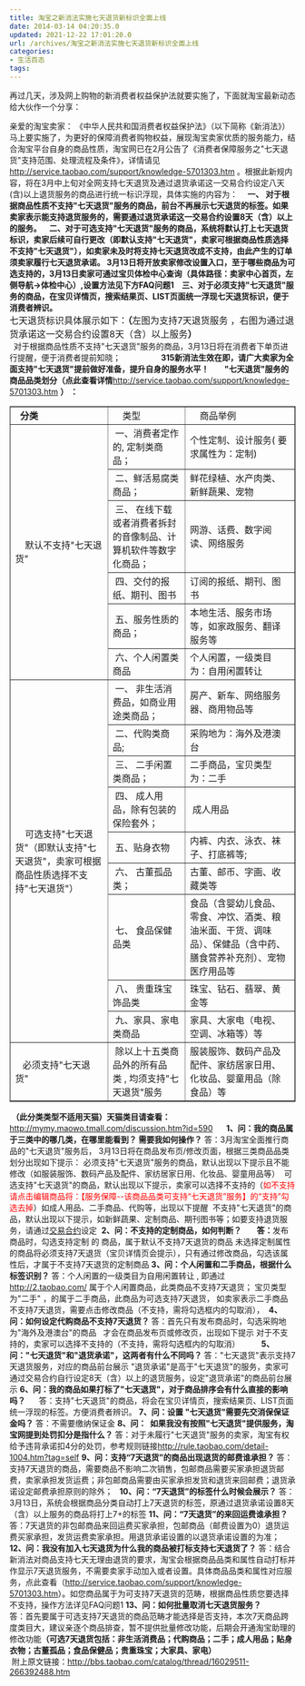 ```yaml
---
title: 淘宝之新消法实施七天退货新标识全面上线
date: 2014-03-14 04:20:35.0
updated: 2021-12-22 17:01:20.0
url: /archives/淘宝之新消法实施七天退货新标识全面上线
categories: 
- 生活百态
tags: 
---
```


再过几天，涉及网上购物的新消费者权益保护法就要实施了，下面就淘宝最新动态给大伙作一个分享：
<div>
亲爱的淘宝卖家：
《中华人民共和国消费者权益保护法》（以下简称《新消法》）马上要实施了，为更好的保障消费者购物权益，展现淘宝卖家优质的服务能力，结合淘宝平台自身的商品性质，淘宝网已在2月公告了《消费者保障服务之"七天退货"支持范围、处理流程及条件》，详情请见<a href="http://service.taobao.com/support/knowledge-5701303.htm">http://service.taobao.com/support/knowledge-5701303.htm</a> 。根据此新规内容，将在3月中上旬对全网支持七天退货及通过退货承诺这一交易合约设定八天(含)以上退货服务的商品进行统一标识浮现，具体实施的内容为：
<b>    </b><a><b>一、</b></a> <b>对于根据商品性质</b><b>不支持"七天退货"</b><b>服务的商品，前台不再展示七天退货的标签。如果卖家表示能支持退货服务的，需要通过退货承诺这一交易合约设置8天（含）以上的服务。</b>
<b>   二、对于</b><b>可选支持"七天退货"</b><b>服务的商品，系统将默认打上七天退货标识，卖家后续可自行更改（即默认支持"七天退货"，卖家可根据商品性质选择不支持"七天退货"），如卖家未及时将支持七天退货改成不支持，由此产生的订单须卖家履行七天退货承诺。 3月13日将开放卖家修改设置入口，至于哪些商品为可选支持的，3月13日卖家可通过宝贝体检中心查询（具体路径：卖家中心首页，左侧导航-&gt;体检中心）,设置方法见下方FAQ问题1</b>
<b>   三、对于</b><b>必须支持"七天退货"</b><b>服务的商品，在宝贝详情页，搜索结果页、LIST页面统一浮现七天退货标识，便于消费者辨识。</b>
<div><span style="font-size: 16px;">七天退货标识具体展示如下：</span><b style="font-size: 16px;">（</b><span style="font-size: 16px;">左图为支持7天退货服务</span><img style="font-size: 16px;" alt="" src="http://img02.taobaocdn.com/imgextra/i2/17044034674729434/T2EqYFXDJXXXXXXXXX_!!819907044-2-martrix_bbs.png" /><span style="font-size: 16px;"> ，右图为通过退货承诺这一交易合约设置8天（含）以上服务<img alt="" src="http://img03.taobaocdn.com/imgextra/i3/17044034970768559/T2jqXwXCBbXXXXXXXX_!!819907044-2-martrix_bbs.png" /></span><b style="font-size: 16px;">）</b></div>
<img alt="" src="http://img02.taobaocdn.com/imgextra/i2/17044034443572535/T2DzvEXsFaXXXXXXXX_!!819907044-0-martrix_bbs.jpg" />
<b> </b>对于根据商品性质不支持"七天退货"服务的商品，3月13日将在消费者下单页进行提醒，便于消费者提前知晓；
<b> </b><b>      <img alt="" src="http://img02.taobaocdn.com/imgextra/i2/17044034449726393/T2UALFXxdXXXXXXXXX_!!819907044-0-martrix_bbs.jpg" /></b>
<b>            315</b><b>新消法生效在即，请广大卖家为全面支持"七天退货"提前做好准备，提升自身的服务水平！</b>
<b> </b><b> </b><b> </b><b>   </b><b> </b><b>"七天退货"服务的商品品类划分（点此查看详情</b><a href="http://service.taobao.com/support/knowledge-5701303.htm">http://service.taobao.com/support/knowledge-5701303.htm</a> <b>） ：</b>
<table border="1" cellspacing="0" cellpadding="0">
<tbody>
<tr>
<td><b> </b><b> </b><b>分类</b></td>
<td>    类型</td>
<td>    商品举例</td>
</tr>
<tr>
<td rowspan="6">    默认不支持"七天退货"</td>
<td> 一、消费者定作的, 定制类商品；</td>
<td>个性定制、设计服务( 要求属性为：定制)</td>
</tr>
<tr>
<td> 二、鲜活易腐类商品；</td>
<td>鲜花绿植、水产肉类、新鲜蔬果、宠物</td>
</tr>
<tr>
<td> 三、 在线下载或者消费者拆封的音像制品、计算机软件等数字化商品；</td>
<td>网游、话费、数字阅读、网络服务</td>
</tr>
<tr>
<td> 四、交付的报纸、期刊、图书</td>
<td>订阅的报纸、期刊、图书</td>
</tr>
<tr>
<td> 五、服务性质的商品；</td>
<td>本地生活、服务市场等，如家政服务、翻译服务等</td>
</tr>
<tr>
<td> 六、个人闲置类商品</td>
<td>个人闲置，一级类目为：自用闲置转让</td>
</tr>
<tr>
<td rowspan="9">    可选支持"七天退货"（即默认支持"七天退货"，卖家可根据商品性质选择不支持"七天退货"）</td>
<td> 一、 非生活消费品，如商业用途类商品；</td>
<td>房产、新车、网络服务器、商用物品等</td>
</tr>
<tr>
<td> 二、代购类商品;</td>
<td>采购地为：海外及港澳台</td>
</tr>
<tr>
<td> 三、 二手闲置类商品；</td>
<td>二手商品，宝贝类型为：二手</td>
</tr>
<tr>
<td> 四、 成人用品，除有包装的保险套外；</td>
<td> 成人用品</td>
</tr>
<tr>
<td> 五、贴身衣物</td>
<td>内裤、内衣、泳衣、袜子、打底裤等;</td>
</tr>
<tr>
<td> 六、 古董孤品类；</td>
<td>古董、邮币、字画、收藏类等</td>
</tr>
<tr>
<td> 七、 食品保健品类</td>
<td>食品（含婴幼儿食品、零食、冲饮、酒类、粮油米面、干货、调味品）、保健品（含中药、膳食营养补充剂）、宠物医疗用品等</td>
</tr>
<tr>
<td> 八、 贵重珠宝饰品类</td>
<td>珠宝、钻石、翡翠、黄金等</td>
</tr>
<tr>
<td> 九、家具、家电类商品</td>
<td>家具、大家电（电视、空调、冰箱等）等</td>
</tr>
<tr>
<td>   必须支持"七天退货"</td>
<td> 除以上十五类商品外的所有品类 , 均须支持"七天退货"服务</td>
<td>服装服饰、数码产品及配件、家纺居家日用、化妆品、婴童用品（除食品）等</td>
</tr>
</tbody>
</table>
<b> （此分类类型不适用天猫）天猫类目请查看：</b><a title="安全链接" href="http://mymy.maowo.tmall.com/discussion.htm?id=590" target="_blank">http://mymy.maowo.tmall.com/discussion.htm?id=590</a>
&nbsp;
<img alt="" src="http://img01.taobaocdn.com/tps/i1/T1zI4NXrVeXXaPcvkR-765-76.png" />
&nbsp;
<b>1</b><b>、问：我的商品属于三类中的哪几类，在哪里能看到？ 需要我如何操作？</b>
答：3月淘宝全面推行商品的"七天退货"服务后， 3月13日将在商品发布页/修改页面，根据三类商品品类划分出现如下提示：
必须支持"七天退货"服务的商品，默认出现以下提示且不能修改（如服装服饰、数码产品及配件、家纺居家日用、化妆品、婴童用品等）
<img alt="" src="http://img04.taobaocdn.com/imgextra/i4/17044034443580775/T23qvGXtlXXXXXXXXX_!!819907044-0-martrix_bbs.jpg" />
可选支持"七天退货"的商品，默认出现以下提示，卖家可以选择不支持的（<span style="color: #ff0000;">如不支持请点击编辑商品将：【服务保障</span><span style="color: #ff0000;">--</span><span style="color: #ff0000;">该商品品类可支持“七天退货”服务】的“支持”勾选去掉</span>）如成人用品、二手商品、代购等，出现以下提醒
<img alt="" src="http://img01.taobaocdn.com/imgextra/i1/17044034344345622/T2waDGXtdXXXXXXXXX_!!819907044-0-martrix_bbs.jpg" />
不支持"七天退货"的商品，默认出现以下提示，如新鲜蔬果、定制商品、期刊图书等；如要支持退货服务，请通过<span style="text-decoration: underline;">交易合约</span>设定
<img alt="" src="http://img01.taobaocdn.com/imgextra/i1/17044034784015488/T2gwfFXzdXXXXXXXXX_!!819907044-0-martrix_bbs.jpg" />
<b>2</b><b>、问：不支持的定制商品，如何判断？  </b>
<b>     答：</b>发布商品时，勾选支持定制<img alt="" src="http://img03.taobaocdn.com/imgextra/i3/17044034443700746/T2RNLFXzXXXXXXXXXX_!!819907044-0-martrix_bbs.jpg" /> 的 商品，属于默认不支持7天退货的商品
未选择定制属性的商品将必须支持7天退货（宝贝详情页会提示<img alt="" src="http://img02.taobaocdn.com/imgextra/i2/17044034776486547/T297LFXvpXXXXXXXXX_!!819907044-0-martrix_bbs.jpg" />），只有通过修改商品，勾选该属性后，才属于不支持7天退货的定制商品
<b>3</b><b>、问：个人闲置和二手商品，根据什么标签识别？</b>
答：个人闲置的一级类目为自用闲置转让 , 即通过<a href="http://2.taobao.com/">http://2.taobao.com/</a> <img alt="" src="http://img04.taobaocdn.com/imgextra/i4/17044034443704853/T28u6GXqdXXXXXXXXX_!!819907044-0-martrix_bbs.jpg" />属于个人闲置商品，此类商品不支持7天退货；
宝贝类型为"二手"<img alt="" src="http://img03.taobaocdn.com/imgextra/i3/17044034776594552/T2DmnEXqNaXXXXXXXX_!!819907044-0-martrix_bbs.jpg" /> ，的属于二手商品，此商品为可选支持7天退货，
如卖家表示二手商品不支持7天退货，需要点击修改商品（不支持，需将勾选框内的勾取消），
<img alt="" src="http://img04.taobaocdn.com/imgextra/i4/17044034443580775/T23qvGXtlXXXXXXXXX_!!819907044-0-martrix_bbs.jpg" />
<b>4</b><b>、问：如何设定代购商品不支持7天退货？</b>
答：首先只有发布商品时，勾选采购地为"海外及港澳台"的商品   <img alt="" src="http://img03.taobaocdn.com/imgextra/i3/17044034784787138/T2tdTFXBdXXXXXXXXX_!!819907044-0-martrix_bbs.jpg" />才会在商品发布页或修改页，出现如下提示
对于不支持的，卖家可以选择不支持的（不支持，需将勾选框内的勾取消）
<b>         </b><img alt="" src="http://img04.taobaocdn.com/imgextra/i4/17044034443580775/T23qvGXtlXXXXXXXXX_!!819907044-0-martrix_bbs.jpg" />
<b>5</b><b>、问："七天退货"和"退货承诺"，这两者有什么不同吗？</b>
答："七天退货"表示支持7天退货服务，对应的商品前台展示<img alt="" src="http://img02.taobaocdn.com/imgextra/i2/17044034674729434/T2EqYFXDJXXXXXXXXX_!!819907044-2-martrix_bbs.png" />
"退货承诺"是高于"七天退货"的服务，卖家可通过交易合约自行设定8天（含）以上的退货服务，设定"退货承诺"的商品前台展示<img alt="" src="http://img03.taobaocdn.com/imgextra/i3/17044034970768559/T2jqXwXCBbXXXXXXXX_!!819907044-2-martrix_bbs.png" />
<b>6</b><b>、</b><b>问：我的商品如果打标了"七天退货"，对于商品排序会有什么直接的影响吗？</b>
<b>      </b>答：支持"七天退货"的商品，将会在宝贝详情页，搜索结果页、LIST页面统一浮现的标签<img alt="" src="http://img02.taobaocdn.com/imgextra/i2/17044034674729434/T2EqYFXDJXXXXXXXXX_!!819907044-2-martrix_bbs.png" />。方便消费者辨识。
<strong>7、</strong><b>问：设置 "七天退货"需要先交消保保证金吗？</b>
答：不需要缴纳保证金
<strong>8、</strong><b>问：  如果我没有按照"七天退货"提供服务，淘宝网提到处罚扣分是指什么？</b>
答：对于未履行"七天退货"服务的卖家，淘宝有权给予违背承诺扣4分的处罚，参考规则链接<a href="http://rule.taobao.com/detail-1004.htm?tag=self">http://rule.taobao.com/detail-1004.htm?tag=self</a>
<strong>9、问：支持“7天退货”的商品出现退货的邮费谁承担？</strong>
答：支持7天退货的商品，需要商品不影响二次销售，包邮商品需要买家承担退货邮费，卖家承担发货运费；非包邮商品需要由买家承担发货和退货来回邮费；退货承诺设定邮费承担原则的除外；
&nbsp;
<strong>10、问：“7天退货”的标签什么时候会展示？</strong>
答：3月13日，系统会根据商品分类自动打上7天退货的标签<img alt="" src="http://img02.taobaocdn.com/imgextra/i2/17044034674729434/T2EqYFXDJXXXXXXXXX_!!819907044-2-martrix_bbs.png" />，原通过退货承诺设置8天（含）以上服务的商品将打上7+的标签<img alt="" src="http://img03.taobaocdn.com/imgextra/i3/17044034970768559/T2jqXwXCBbXXXXXXXX_!!819907044-2-martrix_bbs.png" />
<strong>11、问：“7天退货”的来回运费谁承担？</strong>
答：7天退货的非包邮商品来回运费买家承担，包邮商品（邮费设置为0）退货运费买家承担，发货运费卖家承担。用退货承诺设置的以退货承诺设置的为准；
<strong>12、问：我没有加入七天退货为什么我的商品被打标支持七天退货了？</strong>
答：结合新消法对商品支持七天无理由退货的要求，淘宝会根据商品品类和属性自动打标并作显示7天退货服务，不需要卖家手动加入或者设置。具体商品品类和属性对应服务，点此查看（<span style="color: #000000;"><a title="安全链接" href="http://service.taobao.com/support/knowledge-5701303.htm" target="_blank">http://service.taobao.com/support/knowledge-5701303.htm</a>）。</span>如您商品属于为可支持7天退货的范畴，根据商品性质您要选择不支持，操作方法详见FAQ问题1
<strong>13、问：如何批量取消七天退货服务？</strong>
<div>答：首先要属于可选支持7天退货的商品范畴才能选择是否支持，本次7天商品跨度类目大，建议亲逐个商品排查，暂不提供批量修改功能，后期会开通淘宝助理的修改功能<b>（可选7天退货包括：非生活消费品；代购商品；二手；成人用品；贴身衣物；古董孤品；食品保健品；贵重珠宝；大家具、家电）</b></div>
</div>
<div></div>
<div> 附上原文链接：<a href="http://bbs.taobao.com/catalog/thread/16029511-266392488.htm" target="_blank">http://bbs.taobao.com/catalog/thread/16029511-266392488.htm</a></div>